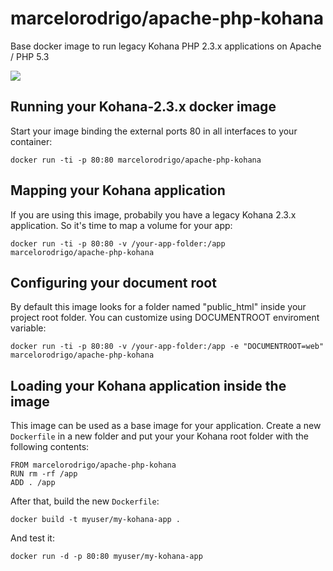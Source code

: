 marcelorodrigo/apache-php-kohana
================================

Base docker image to run legacy Kohana PHP 2.3.x applications on Apache / PHP 5.3

[![](https://imagelayers.io/badge/marcelorodrigo/apache-php-kohana:latest.svg)](https://imagelayers.io/?images=marcelorodrigo/apache-php-kohana:latest 'Get your own badge on imagelayers.io')


Running your Kohana-2.3.x docker image
--------------------------------------

Start your image binding the external ports 80 in all interfaces to your container:

    docker run -ti -p 80:80 marcelorodrigo/apache-php-kohana


Mapping your Kohana application
-------------------------------

If you are using this image, probabily you have a legacy Kohana 2.3.x application.
So it's time to map a volume for your app:

    docker run -ti -p 80:80 -v /your-app-folder:/app marcelorodrigo/apache-php-kohana


Configuring your document root
------------------------------

By default this image looks for a folder named "public_html" inside your project root folder.
You can customize using DOCUMENTROOT enviroment variable:

    docker run -ti -p 80:80 -v /your-app-folder:/app -e "DOCUMENTROOT=web" marcelorodrigo/apache-php-kohana

Loading your Kohana application inside the image
-----------------------------------------------

This image can be used as a base image for your application. Create a new `Dockerfile` in a new folder
and put your  your
Kohana root folder with the following contents:

    FROM marcelorodrigo/apache-php-kohana
    RUN rm -rf /app
    ADD . /app

After that, build the new `Dockerfile`:

    docker build -t myuser/my-kohana-app .

And test it:

    docker run -d -p 80:80 myuser/my-kohana-app
